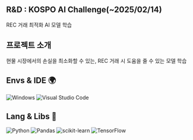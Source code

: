 ## R&D : KOSPO AI Challenge(~2025/02/14)

REC 거래 최적화 AI 모델 학습

## 프로젝트 소개

현물 시장에서의 손실을 최소화할 수 있는, REC 거래 시 도움을 줄 수 있는 모델 학습

## Envs & IDE 🌍

![Windows](https://img.shields.io/badge/Windows-0078D6?style=for-the-badge&logo=windows&logoColor=white)
![Visual Studio Code](https://img.shields.io/badge/Visual%20Studio%20Code-0078d7.svg?style=for-the-badge&logo=visual-studio-code&logoColor=white)

## Lang & Libs 🙎

![Python](https://img.shields.io/badge/python-3670A0?style=for-the-badge&logo=python&logoColor=ffdd54)
![Pandas](https://img.shields.io/badge/pandas-%23150458.svg?style=for-the-badge&logo=pandas&logoColor=white)
![scikit-learn](https://img.shields.io/badge/scikit--learn-%23F7931E.svg?style=for-the-badge&logo=scikit-learn&logoColor=white)
![TensorFlow](https://img.shields.io/badge/TensorFlow-%23FF6F00.svg?style=for-the-badge&logo=TensorFlow&logoColor=white)